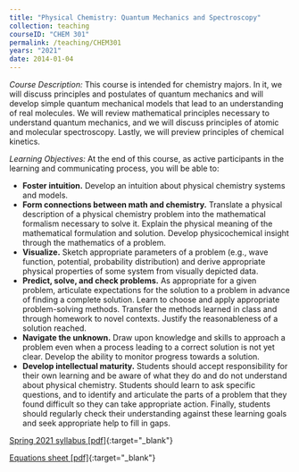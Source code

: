 ```yaml
---
title: "Physical Chemistry: Quantum Mechanics and Spectroscopy"
collection: teaching
courseID: "CHEM 301"
permalink: /teaching/CHEM301
years: "2021"
date: 2014-01-04
---
```


*Course Description:*
This course is intended for chemistry majors. In it, we will discuss principles and postulates of quantum mechanics and will develop simple quantum mechanical models that lead to an understanding of real molecules. We will review mathematical principles necessary to understand quantum mechanics, and we will discuss principles of atomic and molecular spectroscopy. Lastly, we will preview principles of chemical kinetics.

*Learning Objectives:*
At the end of this course, as active participants in the learning and communicating process, you will be able to:
 - **Foster intuition.** Develop an intuition about physical chemistry systems and models.
 - **Form connections between math and chemistry.** Translate a physical description of a physical chemistry problem into the mathematical formalism necessary to solve it. Explain the physical meaning of the mathematical formulation and solution. Develop physicochemical insight through the mathematics of a problem.
 - **Visualize.** Sketch appropriate parameters of a problem (e.g., wave function, potential, probability distribution) and derive appropriate physical properties of some system from visually depicted data.
 - **Predict, solve, and check problems.** As appropriate for a given problem, articulate expectations for the solution to a problem in advance of finding a complete solution. Learn to choose and apply appropriate problem-solving methods. Transfer the methods learned in class and through homework to novel contexts. Justify the reasonableness of a solution reached.
 - **Navigate the unknown.** Draw upon knowledge and skills to approach a problem even when a process leading to a correct solution is not yet clear. Develop the ability to monitor progress towards a solution.
 - **Develop intellectual maturity.** Students should accept responsibility for their own learning and be aware of what they do and do not understand about physical chemistry. Students should learn to ask specific questions, and to identify and articulate the parts of a problem that they found difficult so they can take appropriate action. Finally, students should regularly check their understanding against these learning goals and seek appropriate help to fill in gaps.


[Spring 2021 syllabus [pdf]](/files/CHEM301_F2021_Syllabus.pdf){:target="_blank"}

[Equations sheet [pdf]](/files/CHEM301eqsheet.pdf){:target="_blank"}
